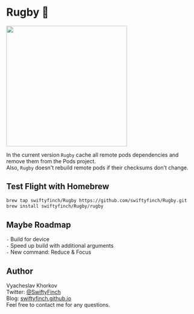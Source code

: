 # Rugby 🏈

<img src="https://github.com/swiftyfinch/Rugby/blob/main/Demo.gif" width="320"/>

In the current version `Rugby` cache all remote pods dependencies and remove them from the Pods project.\
Also, `Rugby` doesn't rebuild remote pods if their checksums don't change.

## Test Flight with Homebrew

```bash
brew tap swiftyfinch/Rugby https://github.com/swiftyfinch/Rugby.git
brew install swiftyfinch/Rugby/rugby
```

## Maybe Roadmap

`-` Build for device\
`-` Speed up build with additional arguments\
`-` New command: Reduce & Focus

## Author

Vyacheslav Khorkov\
Twitter: [@SwiftyFinch](https://twitter.com/swiftyfinch)\
Blog: [swiftyfinch.github.io](https://swiftyfinch.github.io/en)\
Feel free to contact me for any questions.
